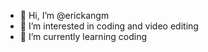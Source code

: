- 👋 Hi, I’m @erickangm
- 👀 I’m interested in coding and video editing
- 🌱 I’m currently learning coding
<!---
erickangm/erickangm is a ✨ special ✨ repository because its `README.md` (this file) appears on your GitHub profile.
You can click the Preview link to take a look at your changes.
--->

